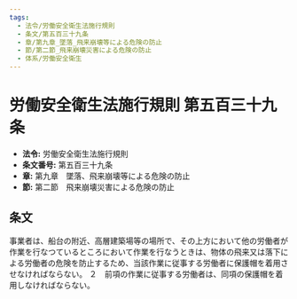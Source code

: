 ```yaml
---
tags:
  - 法令/労働安全衛生法施行規則
  - 条文/第五百三十九条
  - 章/第九章_墜落_飛来崩壊等による危険の防止
  - 節/第二節_飛来崩壊災害による危険の防止
  - 体系/労働安全衛生
---
```

# 労働安全衛生法施行規則 第五百三十九条

- **法令:** 労働安全衛生法施行規則
- **条文番号:** 第五百三十九条
- **章:** 第九章　墜落、飛来崩壊等による危険の防止
- **節:** 第二節　飛来崩壊災害による危険の防止

## 条文
事業者は、船台の附近、高層建築場等の場所で、その上方において他の労働者が作業を行なつているところにおいて作業を行なうときは、物体の飛来又は落下による労働者の危険を防止するため、当該作業に従事する労働者に保護帽を着用させなければならない。
２　前項の作業に従事する労働者は、同項の保護帽を着用しなければならない。

